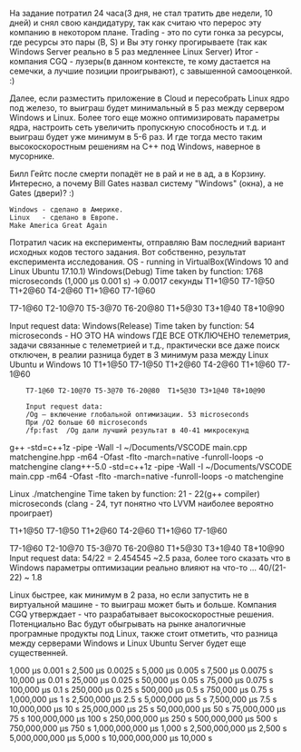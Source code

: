 На задание потратил 24 часа(3 дня, не стал тратить две недели, 10 дней) и снял свою кандидатуру,
так как считаю что перерос эту компанию в некотором плане.
Trading - это по сути гонка за ресурсы, где ресурсы это пары (B, S)
и Вы эту гонку прогирываете (так как Windows Server реально в 5 раз медленнее Linux Server)
Итог - компания CGQ - лузеры(в данном контексте, те кому дастается на семечки, а лучшие позиции проигрывают),
с завышенной самооценкой. :)

Далее, если разместить приложение в Cloud и пересобрать Linux ядро под железо,
то выиграш будет минимальный в 5 раз между сервером Windows и Linux.
Более того еще можно оптимизировать параметры ядра, 
настроить сеть увеличить пропускную способность и т.д. и выиграш будет уже минимум в 5-6 раз.
И где тогда место таким высокоскоростным решениям на С++ под Windows, наверное в мусорнике.

Билл Гейтс после смерти попадёт не в рай и не в ад, а в Корзину.
Интересно, а почему Bill Gates назвал систему "Windows" (окна), а не Gates (двери)?
:)

    Windows - сделано в Америке.
    Linux   - сделано в Европе.
    Make America Great Again

Потратил часик на експерименты, отправляю Вам последний вариант исходных кодов тестого задания.
Вот собственно, результат експеримента исследования.
OS - running in VirtualBox(Windows 10 and Linux Ubuntu 17.10.1)
Windows(Debug)
Time taken by function: 1768 microseconds (1,000 μs	0.001 s) -> 0.0017 секунды
T1+1@50 T7-1@50
T1+2@60 T4-2@60
T1+1@60 T7-1@60

T7-1@60 T2-10@70 T5-3@70 T6-20@80  T1+5@30 T3+1@40 T8+10@90

Input request data:
Windows(Release)
Time taken by function: 54 microseconds -
НО ЭТО НА windows ГДЕ ВСЕ ОТКЛЮЧЕНО телеметрия, задачи связанные с телеметрией и т.д., практически все даже поиск отключен,
в реалии разница будет в 3 минимум раза между Linux Ubuntu и Windows 10
        T1+1@50 T7-1@50
        T1+2@60 T4-2@60
        T1+1@60 T7-1@60

        T7-1@60 T2-10@70 T5-3@70 T6-20@80  T1+5@30 T3+1@40 T8+10@90

        Input request data:
        /Og — включение глобальной оптимизации. 53 microseconds
        При /O2 больше 60 microseconds
        /fp:fast  /Og дали лучший результат в 40-41 микросекунд

g++ -std=c++1z -pipe -Wall -I ~/Documents/VSCODE main.cpp matchengine.hpp -m64 -Ofast -flto -march=native -funroll-loops -o matchengine
clang++-5.0 -std=c++1z -pipe -Wall -I ~/Documents/VSCODE main.cpp -m64 -Ofast -flto -march=native -funroll-loops -o matchengine


Linux
./matchengine
Time taken by function: 21 - 22(g++ compiler) microseconds 
(clang - 24, тут понятно что LVVM наиболее вероятно проиграет)

T1+1@50 T7-1@50
T1+2@60 T4-2@60
T1+1@60 T7-1@60

T7-1@60 T2-10@70 T5-3@70 T6-20@80  T1+5@30 T3+1@40 T8+10@90
Input request data:
54/22 = 2.454545 ~2.5 раза, более того сказать что в Windows параметры оптимизации реально влияют на что-то ...
40/(21-22) ~ 1.8

Linux быстрее, как минимум в 2 раза, но если запустить не в виртуальной машине - то выиграш может быть и больше.
Компания CGQ утверждает - что разрабатывает высокоскоростные решения.
Потенциально Вас будут обыгрывать на рынке аналогичные програмные продукты под Linux, 
также стоит отметить, что разница между серверами Windows и Linux Ubuntu Server  будет еще существенней.

1,000 μs	0.001 s
2,500 μs	0.0025 s
5,000 μs	0.005 s
7,500 μs	0.0075 s
10,000 μs	0.01 s
25,000 μs	0.025 s
50,000 μs	0.05 s
75,000 μs	0.075 s
100,000 μs	0.1 s
250,000 μs	0.25 s
500,000 μs	0.5 s
750,000 μs	0.75 s
1,000,000 μs	1 s
2,500,000 μs	2.5 s
5,000,000 μs	5 s
7,500,000 μs	7.5 s
10,000,000 μs	10 s
25,000,000 μs	25 s
50,000,000 μs	50 s
75,000,000 μs	75 s
100,000,000 μs	100 s
250,000,000 μs	250 s
500,000,000 μs	500 s
750,000,000 μs	750 s
1,000,000,000 μs	1,000 s
2,500,000,000 μs	2,500 s
5,000,000,000 μs	5,000 s
10,000,000,000 μs	10,000 s
